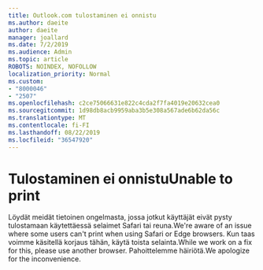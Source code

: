 ```yaml
---
title: Outlook.com tulostaminen ei onnistu
ms.author: daeite
author: daeite
manager: joallard
ms.date: 7/2/2019
ms.audience: Admin
ms.topic: article
ROBOTS: NOINDEX, NOFOLLOW
localization_priority: Normal
ms.custom:
- "8000046"
- "2507"
ms.openlocfilehash: c2ce75066631e822c4cda2f7fa4019e20632cea0
ms.sourcegitcommit: 1d98db8acb9959aba3b5e308a567ade6b62da56c
ms.translationtype: MT
ms.contentlocale: fi-FI
ms.lasthandoff: 08/22/2019
ms.locfileid: "36547920"
---
```

# <a name="unable-to-print"></a><span data-ttu-id="e38d2-102">Tulostaminen ei onnistu</span><span class="sxs-lookup"><span data-stu-id="e38d2-102">Unable to print</span></span>

<span data-ttu-id="e38d2-103">Löydät meidät tietoinen ongelmasta, jossa jotkut käyttäjät eivät pysty tulostamaan käytettäessä selaimet Safari tai reuna.</span><span class="sxs-lookup"><span data-stu-id="e38d2-103">We're aware of an issue where some users can't print when using Safari or Edge browsers.</span></span> <span data-ttu-id="e38d2-104">Kun taas voimme käsitellä korjaus tähän, käytä toista selainta.</span><span class="sxs-lookup"><span data-stu-id="e38d2-104">While we work on a fix for this, please use another browser.</span></span> <span data-ttu-id="e38d2-105">Pahoittelemme häiriötä.</span><span class="sxs-lookup"><span data-stu-id="e38d2-105">We apologize for the inconvenience.</span></span>